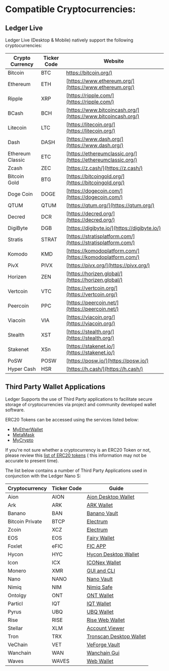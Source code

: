 # Compatible Cryptocurrencies:

## Ledger Live

Ledger Live (Desktop & Mobile) natively support the following cryptocurrencies:

| Crypto Currency  | Ticker Code | Website                                                      |
|------------------|-------------|--------------------------------------------------------------|
| Bitcoin          | BTC         | [https://bitcoin.org/)](https://bitcoin.org/)                |
| Ethereum         | ETH         | [https://www.ethereum.org/](https://www.ethereum.org/)       |
| Ripple           | XRP         | [https://ripple.com/](https://ripple.com/)                   |
| BCash            | BCH         | [https://www.bitcoincash.org/](https://www.bitcoincash.org/) |
| Litecoin         | LTC         | [https://litecoin.org/](https://litecoin.org/)               |
| Dash             | DASH        | [https://www.dash.org/](https://www.dash.org/)               |
| Ethereum Classic | ETC         | [https://ethereumclassic.org/](https://ethereumclassic.org/) |
| Zcash            | ZEC         | [https://z.cash/](https://z.cash/)                           |
| Bitcoin Gold     | BTG         | [https://bitcoingold.org/](https://bitcoingold.org/)         |
| Doge Coin        | DOGE        | [https://dogecoin.com/](https://dogecoin.com/)               |
| QTUM             | QTUM        | [https://qtum.org/](https://qtum.org/)                       |
| Decred           | DCR         | [https://decred.org/](https://decred.org/)                   |
| DigiByte         | DGB         | [https://digibyte.io/](https://digibyte.io/)                 |
| Stratis          | STRAT       | [https://stratisplatform.com/](https://stratisplatform.com/) |
| Komodo           | KMD         | [https://komodoplatform.com/](https://komodoplatform.com/)   |
| PivX             | PIVX        | [https://pivx.org/](https://pivx.org/)                       |
| Horizen          | ZEN         | [https://horizen.global/](https://horizen.global/)           |
| Vertcoin         | VTC         | [https://vertcoin.org/](https://vertcoin.org/)               |
| Peercoin         | PPC         | [https://peercoin.net/](https://peercoin.net/)               |
| Viacoin          | VIA         | [https://viacoin.org/](https://viacoin.org/)                 |
| Stealth          | XST         | [https://stealth.org/](https://stealth.org/)                 |
| Stakenet         | XSn         | [https://stakenet.io/](https://stakenet.io/)                 |
| PoSW             | POSW        | [https://posw.io/](https://posw.io/)                         |
| Hyper Cash       | HSR         | [https://h.cash/](https://h.cash/)                           |

## Third Party Wallet Applications

Ledger Supports the use of Third Party applications to facilitate secure storage of cryptocurrencies via project and community developed wallet software.

ERC20 Tokens can be accessed using the services listed below:

-   [MyEtherWallet](https://www.myetherwallet.com/)
-   [MetaMask](https://metamask.io/)
-   [MyCrypto](https://mycrypto.com/)

If you're not sure whether a cryptocurrency is an ERC20 Token or not, please review this [list of ERC20 tokens](https://eidoo.io/erc20-tokens-list/) ( this information may not be accurate to present time).

The list below contains a number of Third Party Applications used in conjunction with the Ledger Nano S:


| Cryptocurrency         | Ticker Code | Guide                                                        |
|------------------------|-------------|--------------------------------------------------------------|
| Aion                   | AION        | [Aion Desktop Wallet](../ThirdPartyWallets/AionDesktopWallet)|
| Ark| ARK| [ARK Wallet](../ThirdPartyWallets/ArkWallet)|
| Banano| BAN| [Banano Vault](../ThirdPartyWallets/BananoVaultBAN)|
| Bitcoin Private| BTCP| [Electrum](../ThirdPartyWallets/ElectrumBTCP) |
| Zcoin| XCZ| [Electrum](../ThirdPartyWallets/ElectrumXCZ)|
| EOS| EOS| [Fairy Wallet](../ThirdPartyWallets/EOSFairyWallet)|
| Foxlet| eFIC| [FIC APP](../ThirdPartyWallets/FoxleteFIC)|
| Hycon| HYC| [Hycon Desktop Wallet](../ThirdPartyWallets/HyconDesktopWallet)|
| Icon| ICX| [ICONex Wallet](../ThirdPartyWallets/ICONexWalletICX)|
| Monero| XMR| [GUI and CLI](../ThirdPartyWallets/MoneroGUIandCLIxmr)|
| Nano| NANO | [Nano Vault](../ThirdPartyWallets/NanoVaultNANO)|
| Nimiq|NIM| [Nimiq Safe](../ThirdPartyWallets/NimiqSafe)|
| Ontolgy| ONT| [ONT Wallet](../ThirdPartyWallets/ONTwalletOntolgy)|
| Particl| IQT| [IQT Wallet](../ThirdPartyWallets/ParticlQT)|
| Pyrus| UBQ| [UBQ Wallet](../ThirdPartyWallets/PyrusUBQ)|
| Rise| RISE| [Rise Web Wallet](../ThirdPartyWallets/RiseWebWallet)|
| Stellar| XLM| [Account Viewer](../ThirdPartyWallets/StellarAccountViewerXLM)|
| Tron| TRX| [Tronscan Desktop Wallet](..ThirdPartyWallets/TronscanDesktopTRX)|
| VeChain| VET| [VeForge Vault](../ThirdPartyWallets/VeForgeVaultVET)|
| Wanchain| WAN| [Wanchain Gui](../ThirdPartyWallets/WanchainGUIWAN)|
| Waves| WAVES| [Web Wallet](../ThirdPartyWallets/WavesWebClient)|
